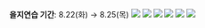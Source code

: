 **을지연습 기간**: 8.22(화) → 8.25(목)
![](https://www.royalpalace.go.kr/images/notice/ulji_2022_1.png)
![](https://www.royalpalace.go.kr/images/notice/ulji_2022_2.png)
![](https://www.royalpalace.go.kr/images/notice/ulji_2022_3.png)
![](https://www.royalpalace.go.kr/images/notice/ulji_2022_4.png)
![](https://www.royalpalace.go.kr/images/notice/ulji_2022_5.png)
![](https://www.royalpalace.go.kr/images/notice/ulji_2022_6.jpg)